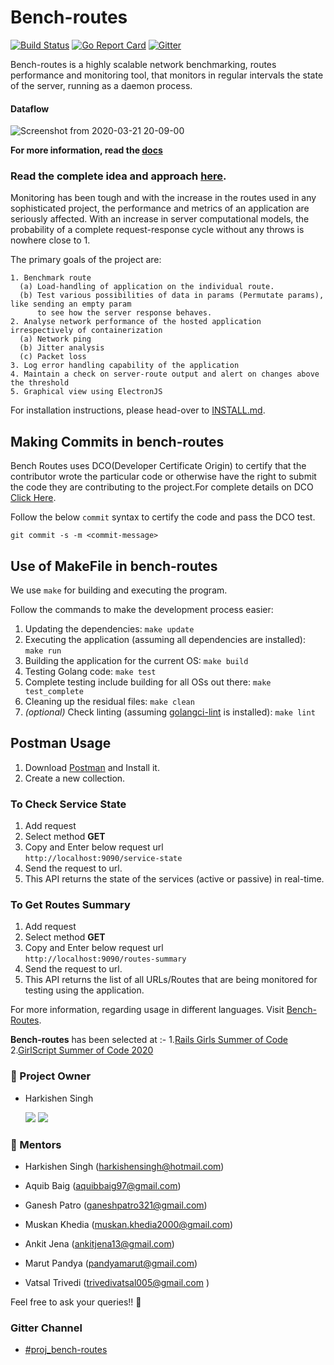 # Bench-routes

[![Build Status](https://travis-ci.com/zairza-cetb/bench-routes.svg?branch=master)](https://travis-ci.com/zairza-cetb/bench-routes)
[![Go Report Card](https://goreportcard.com/badge/github.com/zairza-cetb/bench-routes)](https://goreportcard.com/report/github.com/zairza-cetb/bench-routes)
[![Gitter](https://img.shields.io/badge/join%20discussions%20on%20gitter-%23benchroutes-green/)](https://gitter.im/bench-routes/community#)

Bench-routes is a highly scalable network benchmarking, routes performance and monitoring tool, that monitors in regular intervals the state
of the server, running as a daemon process.

#### Dataflow

![Screenshot from 2020-03-21 20-09-00](https://user-images.githubusercontent.com/33792202/77228928-b139e900-6bb0-11ea-877b-54afffd2aa53.png)

**For more information, read the [docs](https://docs.google.com/document/d/1jGfc2eXvToRL9anzosTLQ4zJ7fdFxMGfaiDv2BYHEvw/edit?usp=sharing)**

### Read the complete idea and approach [here](https://github.com/zairza-cetb/bench-routes/blob/master/approach.md).

Monitoring has been tough and with the increase in the routes used in any sophisticated project, the performance and metrics of an application are seriously affected.
With an increase in server computational models, the probability of a complete request-response cycle without any throws is nowhere close to 1. 

The primary goals of the project are:

```
1. Benchmark route
  (a) Load-handling of application on the individual route.
  (b) Test various possibilities of data in params (Permutate params), like sending an empty param
      to see how the server response behaves.
2. Analyse network performance of the hosted application irrespectively of containerization
  (a) Network ping
  (b) Jitter analysis
  (c) Packet loss
3. Log error handling capability of the application
4. Maintain a check on server-route output and alert on changes above the threshold
5. Graphical view using ElectronJS
```

For installation instructions, please head-over to [INSTALL.md](https://github.com/zairza-cetb/bench-routes/blob/master/INSTALL.md).

## Making Commits in bench-routes
Bench Routes uses DCO(Developer Certificate Origin) to certify that the contributor wrote the particular code or otherwise have the right to submit the code they are contributing to the project.For complete details on DCO  <a href="https://probot.github.io/apps/dco/" target="_blank">Click Here</a>.

Follow the below `commit` syntax to certify the code and pass the DCO test.
```
git commit -s -m <commit-message>
```

## Use of MakeFile in bench-routes
We use `make` for building and executing the program.

Follow the commands to make the development process easier:

1. Updating the dependencies: `make update`
2. Executing the application (assuming all dependencies are installed): `make run`
2. Building the application for the current OS: `make build`
3. Testing Golang code: `make test`
4. Complete testing include building for all OSs out there: `make test_complete`
5. Cleaning up the residual files: `make clean`
6. *(optional)* Check linting (assuming [golangci-lint](https://github.com/golangci/golangci-lint#install) is installed): `make lint`

## Postman Usage
1. Download [Postman](https://www.postman.com/downloads/) and Install it.
2. Create a new collection.

### To Check Service State
1. Add request
2. Select method **GET**
3. Copy and Enter below request url  
`http://localhost:9090/service-state` 
4. Send the request to url.
5. This API returns the state of the services (active or passive) in real-time.

### To Get Routes Summary
1. Add request
2. Select method **GET**
3. Copy and Enter below request url  
`http://localhost:9090/routes-summary` 
4. Send the request to url.
5. This API returns the list of all URLs/Routes that are being monitored for testing using the application.

For more information, regarding usage in different languages. Visit [Bench-Routes](https://documenter.getpostman.com/view/6521254/SzRuWqq9?version=latest).
 
**Bench-routes** has been selected at :-
1.[Rails Girls Summer of Code ](https://railsgirlssummerofcode.org/)
2.[GirlScript Summer of Code 2020](https://www.gssoc.tech/)

### 👨 Project Owner
- Harkishen Singh <p>[<img src="https://img.icons8.com/windows/32/000000/github-2.png" display = "inline-block">](https://github.com/Harkishen-Singh) [<img src="https://img.icons8.com/ios-glyphs/30/000000/linkedin-2.png"/>](https://www.linkedin.com/in/harkishen-singh/)</p>

### 👬  Mentors

- Harkishen Singh (harkishensingh@hotmail.com)

- Aquib Baig (aquibbaig97@gmail.com)

- Ganesh Patro (ganeshpatro321@gmail.com) 

- Muskan Khedia (muskan.khedia2000@gmail.com) 

- Ankit Jena (ankitjena13@gmail.com)

- Marut Pandya (pandyamarut@gmail.com)

- Vatsal Trivedi (trivedivatsal005@gmail.com )

Feel free to ask your queries!! 🙌

### Gitter Channel

- [#proj_bench-routes](https://gitter.im/bench-routes/community)



